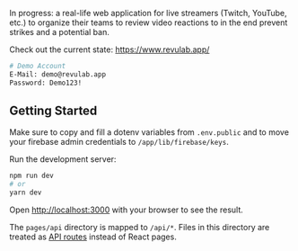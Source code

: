 In progress: a real-life web application for live streamers (Twitch, YouTube, etc.) to organize their teams to review video reactions to in the end prevent strikes and a potential ban. 

Check out the current state: https://www.revulab.app/

```bash
# Demo Account
E-Mail: demo@revulab.app
Password: Demo123!
```

## Getting Started

Make sure to copy and fill a dotenv variables from `.env.public` and to move your firebase admin credentials to `/app/lib/firebase/keys`.

Run the development server:

```bash
npm run dev
# or
yarn dev
```

Open [http://localhost:3000](http://localhost:3000) with your browser to see the result.

The `pages/api` directory is mapped to `/api/*`. Files in this directory are treated as [API routes](https://nextjs.org/docs/api-routes/introduction) instead of React pages.
